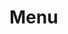 # Menu


<title>
  Hello! Welcome to "github.io"
<head>
  <meta http-equiv="Content-Type" content="text/html; charset=utf-8" />
  </head>
  <body>
  <a href="https://tomyung.github.io/games/zgxq/index.html" target="_blank">Chinese Chess (Out of service）</a>
  </body>
  </html>
